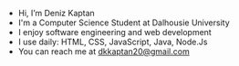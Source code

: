 - Hi, I’m Deniz Kaptan
- I'm a Computer Science Student at Dalhousie University
- I enjoy software engineering and web development
- I use daily: HTML, CSS, JavaScript, Java, Node.Js
- You can reach me at dkkaptan20@gmail.com


